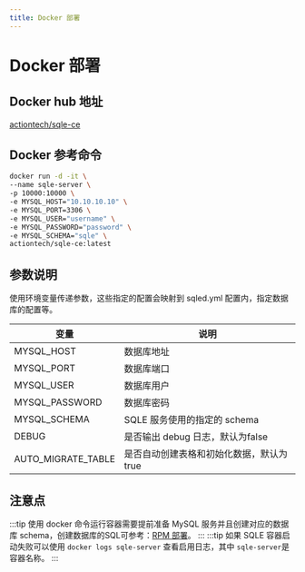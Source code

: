 ```yaml
---
title: Docker 部署
---
```

# Docker 部署
## Docker hub 地址
[actiontech/sqle-ce](https://hub.docker.com/r/actiontech/sqle-ce)
## Docker 参考命令
```bash
docker run -d -it \
--name sqle-server \
-p 10000:10000 \
-e MYSQL_HOST="10.10.10.10" \
-e MYSQL_PORT=3306 \
-e MYSQL_USER="username" \
-e MYSQL_PASSWORD="password" \
-e MYSQL_SCHEMA="sqle" \
actiontech/sqle-ce:latest
```
## 参数说明
使用环境变量传递参数，这些指定的配置会映射到 sqled.yml 配置内，指定数据库的配置等。

|变量|说明|
|-|-|
|MYSQL_HOST| 数据库地址|
|MYSQL_PORT| 数据库端口|
|MYSQL_USER| 数据库用户|
|MYSQL_PASSWORD| 数据库密码|
|MYSQL_SCHEMA| SQLE 服务使用的指定的 schema|
|DEBUG| 是否输出 debug 日志，默认为false|
|AUTO_MIGRATE_TABLE| 是否自动创建表格和初始化数据，默认为true|

## 注意点
:::tip
使用 docker 命令运行容器需要提前准备 MySQL 服务并且创建对应的数据库 schema，创建数据库的SQL可参考：[RPM 部署](./rpm.md)。
:::
:::tip
如果 SQLE 容器启动失败可以使用 `docker logs sqle-server` 查看启用日志，其中 `sqle-server`是容器名称。
:::



